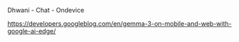 Dhwani - Chat - Ondevice


https://developers.googleblog.com/en/gemma-3-on-mobile-and-web-with-google-ai-edge/

